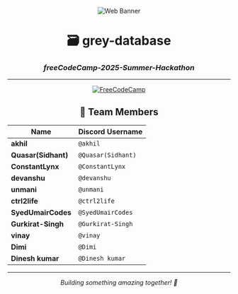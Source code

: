 <div align="center">

![Web Banner](https://images.unsplash.com/photo-1451187580459-43490279c0fa?ixlib=rb-4.0.3&auto=format&fit=crop&w=1200&h=300&q=80)

# 🗃️ grey-database

### *freeCodeCamp-2025-Summer-Hackathon*

---

[![FreeCodeCamp](https://img.shields.io/badge/FreeCodeCamp-0A0A23?style=for-the-badge&logo=freecodecamp&logoColor=white)](https://www.freecodecamp.org/)

## 👥 Team Members

| Name | Discord Username |
|------|------------------|
| **akhil** | `@akhil` |
| **Quasar(Sidhant)** | `@Quasar(Sidhant)` |
| **ConstantLynx** | `@ConstantLynx` |
| **devanshu** | `@devanshu` |
| **unmani** | `@unmani` |
| **ctrl2life** | `@ctrl2life` |
| **SyedUmairCodes** | `@SyedUmairCodes` |
| **Gurkirat-Singh** | `@Gurkirat-Singh` |
| **vinay** | `@vinay` |
| **Dimi** | `@Dimi` |
| **Dinesh kumar** | `@Dinesh kumar` |

---

*Building something amazing together! 🚀*

</div>
